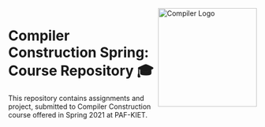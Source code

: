 <img src="https://images.assetsdelivery.com/compings_v2/bsd555/bsd5551910/bsd555191000535.jpg" width="200" height="200" alt="Compiler Logo" align="right">

# Compiler Construction Spring: Course Repository 🎓

This repository contains assignments and project, submitted to Compiler Construction course offered in Spring 2021 at PAF-KIET.

